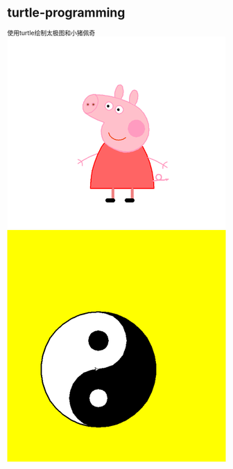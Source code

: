 # turtle-programming
使用turtle绘制太极图和小猪佩奇
![pig](https://github.com/suoni/turtle-programming/blob/master/pig.png)
![taiji](https://github.com/suoni/turtle-programming/blob/master/taiji.png)
